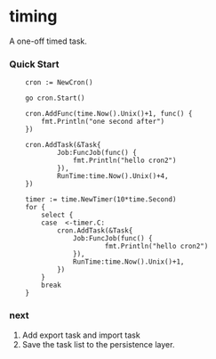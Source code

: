 # timing

A one-off timed task.

### Quick Start

```
	cron := NewCron()

	go cron.Start()

	cron.AddFunc(time.Now().Unix()+1, func() {
		fmt.Println("one second after")
	})

	cron.AddTask(&Task{
    		Job:FuncJob(func() {
    			fmt.Println("hello cron2")
    		}),
    		RunTime:time.Now().Unix()+4,
    })
    
    timer := time.NewTimer(10*time.Second)
    for {
    	select {
    	case  <-timer.C:
    		cron.AddTask(&Task{
    			Job:FuncJob(func() {
    					fmt.Println("hello cron2")
    			}),
    			RunTime:time.Now().Unix()+1,
    		})
    	}
    	break
    }
```

### next

1. Add export task and import task
2. Save the task list to the persistence layer.